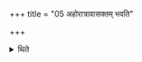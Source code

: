 +++
title = "05 अहोरात्रावासक्तम् भवति"

+++

<details><summary>थिते</summary>

अहोरात्रावासक्तं भवति ५
</details>
